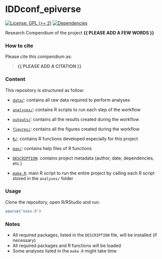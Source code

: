 
<!-- README.md is generated from README.Rmd. Please edit that file -->

# IDDconf_epiverse

<!-- badges: start -->

[![License: GPL (\>=
2)](https://img.shields.io/badge/License-GPL%20%28%3E%3D%202%29-blue.svg)](https://choosealicense.com/licenses/gpl-2.0/)
[![Dependencies](https://img.shields.io/badge/dependencies-6/96-orange?style=flat)](#)
<!-- badges: end -->

Research Compendium of the project **{{ PLEASE ADD A FEW WORDS }}**

### How to cite

Please cite this compendium as:

> **{{ PLEASE ADD A CITATION }}**

### Content

This repository is structured as follow:

- [`data/`](https://github.com/mbkoltai/IDDconf_epiverse/tree/master/data):
  contains all raw data required to perform analyses

- [`analyses/`](https://github.com/mbkoltai/IDDconf_epiverse/tree/main/analyses/):
  contains R scripts to run each step of the workflow

- [`outputs/`](https://github.com/mbkoltai/IDDconf_epiverse/tree/main/outputs):
  contains all the results created during the workflow

- [`figures/`](https://github.com/mbkoltai/IDDconf_epiverse/tree/main/figures):
  contains all the figures created during the workflow

- [`R/`](https://github.com/mbkoltai/IDDconf_epiverse/tree/main/R):
  contains R functions developed especially for this project

- [`man/`](https://github.com/mbkoltai/IDDconf_epiverse/tree/main/man):
  contains help files of R functions

- [`DESCRIPTION`](https://github.com/mbkoltai/IDDconf_epiverse/tree/main/DESCRIPTION):
  contains project metadata (author, date, dependencies, etc.)

- [`make.R`](https://github.com/mbkoltai/IDDconf_epiverse/tree/main/make.R):
  main R script to run the entire project by calling each R script
  stored in the `analyses/` folder

### Usage

Clone the repository, open R/RStudio and run:

``` r
source("make.R")
```

### Notes

- All required packages, listed in the `DESCRIPTION` file, will be
  installed (if necessary)
- All required packages and R functions will be loaded
- Some analyses listed in the `make.R` might take time
